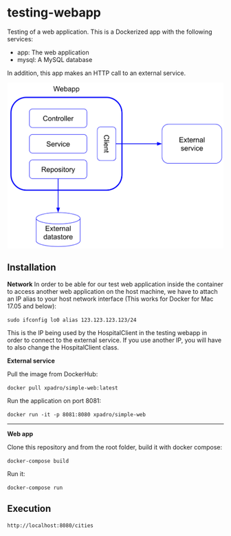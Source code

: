 # testing-webapp

Testing of a web application. This is a Dockerized app with the following services:

- app: The web application
- mysql: A MySQL database

In addition, this app makes an HTTP call to an external service.

![app diagram](./src/main/resources/images/testing_webapp.png)



## Installation
**Network**
In order to be able for our test web application inside the container to access another web application on the host machine, we have to attach an IP alias to your host network interface (This works for Docker for Mac 17.05 and below):

`sudo ifconfig lo0 alias 123.123.123.123/24`

This is the IP being used by the HospitalClient in the testing webapp in order to connect to the external service. If you use another IP, you will have to also change the HospitalClient class.

**External service**

Pull the image from DockerHub:

`docker pull xpadro/simple-web:latest`

Run the application on port 8081:

`docker run -it -p 8081:8080 xpadro/simple-web`

****

**Web app**

Clone this repository and from the root folder, build it with docker compose:

`docker-compose build`

Run it:

`docker-compose run`


## Execution

`http://localhost:8080/cities`